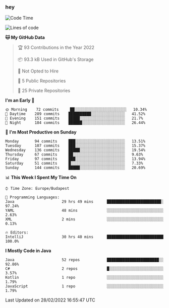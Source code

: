 ### hey

<!--START_SECTION:waka-->
![Code Time](http://img.shields.io/badge/Code%20Time-596%20hrs-blue)

![Lines of code](https://img.shields.io/badge/From%20Hello%20World%20I%27ve%20Written-444%20Thousand%20lines%20of%20code-blue)

**🐱 My GitHub Data** 

> 🏆 93 Contributions in the Year 2022
 > 
> 📦 93.3 kB Used in GitHub's Storage 
 > 
> 🚫 Not Opted to Hire
 > 
> 📜 5 Public Repositories 
 > 
> 🔑 25 Private Repositories  
 > 
**I'm an Early 🐤** 

```text
🌞 Morning    72 commits     ██░░░░░░░░░░░░░░░░░░░░░░░   10.34% 
🌆 Daytime    289 commits    ██████████░░░░░░░░░░░░░░░   41.52% 
🌃 Evening    151 commits    █████░░░░░░░░░░░░░░░░░░░░   21.7% 
🌙 Night      184 commits    ██████░░░░░░░░░░░░░░░░░░░   26.44%

```
📅 **I'm Most Productive on Sunday** 

```text
Monday       94 commits     ███░░░░░░░░░░░░░░░░░░░░░░   13.51% 
Tuesday      107 commits    ███░░░░░░░░░░░░░░░░░░░░░░   15.37% 
Wednesday    136 commits    █████░░░░░░░░░░░░░░░░░░░░   19.54% 
Thursday     67 commits     ██░░░░░░░░░░░░░░░░░░░░░░░   9.63% 
Friday       97 commits     ███░░░░░░░░░░░░░░░░░░░░░░   13.94% 
Saturday     51 commits     █░░░░░░░░░░░░░░░░░░░░░░░░   7.33% 
Sunday       144 commits    █████░░░░░░░░░░░░░░░░░░░░   20.69%

```


📊 **This Week I Spent My Time On** 

```text
⌚︎ Time Zone: Europe/Budapest

💬 Programming Languages: 
Java                     29 hrs 49 mins      ████████████████████████░   97.24% 
YAML                     48 mins             ░░░░░░░░░░░░░░░░░░░░░░░░░   2.63% 
XML                      2 mins              ░░░░░░░░░░░░░░░░░░░░░░░░░   0.13%

🔥 Editors: 
IntelliJ                 30 hrs 40 mins      █████████████████████████   100.0%

```

**I Mostly Code in Java** 

```text
Java                     52 repos            ███████████████████████░░   92.86% 
C#                       2 repos             █░░░░░░░░░░░░░░░░░░░░░░░░   3.57% 
Kotlin                   1 repo              ░░░░░░░░░░░░░░░░░░░░░░░░░   1.79% 
JavaScript               1 repo              ░░░░░░░░░░░░░░░░░░░░░░░░░   1.79%

```



 Last Updated on 28/02/2022 16:55:47 UTC
<!--END_SECTION:waka-->
